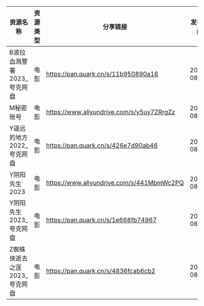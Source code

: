 | 资源名称              | 资源类型 | 分享链接                                      | 发布时间       |
| ----------------- | ---- | ----------------------------------------- | ---------- |
| B波拉血溅警署2023_夸克网盘  | 电影   | https://pan.quark.cn/s/11b950890a16       | 2023-08-21 |
| M秘密账号             | 电影   | https://www.aliyundrive.com/s/y5uy7ZRrgZz | 2023-08-21 |
| Y遥远的地方2022_夸克网盘   | 电影   | https://pan.quark.cn/s/426e7d90ab46       | 2023-08-21 |
| Y阴阳先生2023         | 电影   | https://www.aliyundrive.com/s/441MbmWc2PQ | 2023-08-21 |
| Y阴阳先生2023_夸克网盘    | 电影   | https://pan.quark.cn/s/1e668fb74967       | 2023-08-21 |
| Z蜘蛛侠逝去之莲2023_夸克网盘 | 电影   | https://pan.quark.cn/s/4836fcab6cb2       | 2023-08-21 |
